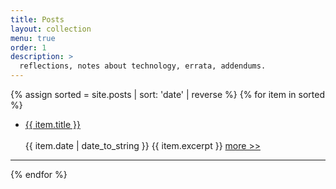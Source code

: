 ```yaml
---
title: Posts
layout: collection
menu: true
order: 1
description: >
  reflections, notes about technology, errata, addendums.
---
```


<p>
  {% assign sorted = site.posts | sort: 'date' | reverse %}
  {% for item in sorted %}
    <ul>
      <li>
         <span><a href="{{ item.url | relative_url }}" class="h2 flip-title">{{ item.title }}</a><br/><br /></span>
         <time class="heading faded fine minicap">
          {{ item.date | date_to_string }}</time>  
         <span class="faded fine">{{ item.excerpt }}</span>
         <span><a href="{{ item.url | relative_url }}" class="faded fine">more >></a></span>
      </li>
    </ul>
    <hr>
  {% endfor %}
  </p>

<!-- this is probably gratuitous use of span tags but i'll leave it for now until i figure out a better way (you mean there's a better way??) also the stacked br tags are gross -->
